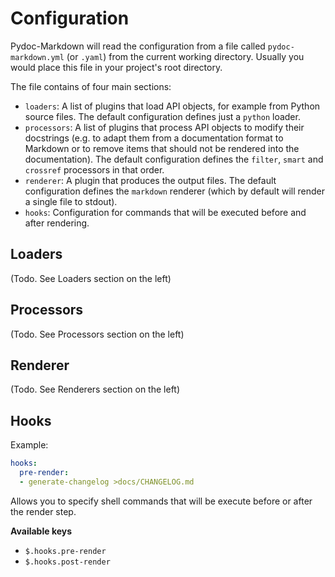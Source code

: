 # Configuration

Pydoc-Markdown will read the configuration from a file called `pydoc-markdown.yml` (or `.yaml`)
from the current working directory. Usually you would place this file in your project's root
directory.

The file contains of four main sections:

* `loaders`: A list of plugins that load API objects, for example from Python source files. The
  default configuration defines just a `python` loader.
* `processors`: A list of plugins that process API objects to modify their docstrings (e.g. to
  adapt them from a documentation format to Markdown or to remove items that should not be
  rendered into the documentation). The default configuration defines the `filter`, `smart` and
  `crossref` processors in that order.
* `renderer`: A plugin that produces the output files. The default configuration defines the
  `markdown` renderer (which by default will render a single file to stdout).
* `hooks`: Configuration for commands that will be executed before and after rendering.

## Loaders

(Todo. See Loaders section on the left)

## Processors

(Todo. See Processors section on the left)

## Renderer

(Todo. See Renderers section on the left)

## Hooks

Example:

```yml
hooks:
  pre-render:
  - generate-changelog >docs/CHANGELOG.md
```

Allows you to specify shell commands that will be execute before or after the render step.

__Available keys__

* `$.hooks.pre-render`
* `$.hooks.post-render`
